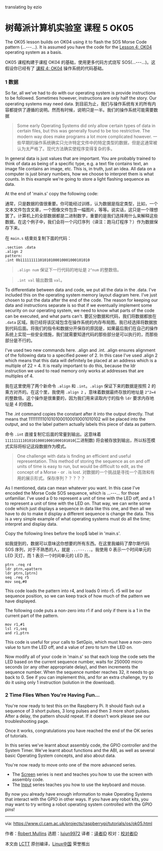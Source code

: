 [#]: collector: (lujun9972)
[#]: translator: (oska874)
[#]: reviewer: ( )
[#]: publisher: ( )
[#]: url: ( )
[#]: subject: (Computer Laboratory – Raspberry Pi: Lesson 5 OK05)
[#]: via: (https://www.cl.cam.ac.uk/projects/raspberrypi/tutorials/os/ok05.html)
[#]: author: (Robert Mullins http://www.cl.cam.ac.uk/~rdm34)

translating by ezio

树莓派计算机实验室 课程 5 OK05
======

The OK05 lesson builds on OK04 using it to flash the SOS Morse Code pattern (...---...). It is assumed you have the code for the [Lesson 4: OK04][1] operating system as a basis.

OK05 课程构建于课程 OK04 的基础，使用更多代码方式烧写 SOS(...---...)。这假设你已经有了 [课程 4: OK04][1] 操作系统的代码基础。

### 1 数据

So far, all we've had to do with our operating system is provide instructions to be followed. Sometimes however, instructions are only half the story. Our operating systems may need data.
到目前为止，我们与操作系统有关的所有内容都提供了遵循的说明。然而有时候，说明只是一半。我们的操作系统可能需要数据

> Some early Operating Systems did only allow certain types of data in certain files, but this was generally found to be too restrictive. The modern way does make programs a lot more complicated however.
> 一些早期的操作系统确实只允许特定文件中的特定类型的数据，但是这通常被认为太严格了。现代方法确实使程序变得复杂的多。


In general data is just values that are important. You are probably trained to think of data as being of a specific type, e.g. a text file contains text, an image file contains an image, etc. This is, in truth, just an idea. All data on a computer is just binary numbers, how we choose to interpret them is what counts. In this example we're going to store a light flashing sequence as data.

At the end of 'main.s' copy the following code:

通常，只是数据的值很重要。你可能经过训练，认为数据是指定类型，比如，一个文本文件包含文章，一个图像文件包含一幅图片，等等。说实话，这只是一个理想罢了。计算机上的全部数据都是二进制数字，重要的是我们选择用什么来解释这些数据。在这个例子中，我们会将一个闪灯序列（译注：跑马灯程序？）作为数据保存下来。

在 `main.s` 结束处复制下面的代码：

```
.section .data
.align 2
pattern:
.int 0b11111111101010100010001000101010
```


>`.align num` 保证下一行代码的地址是 `2^num` 的整数倍。

>`.int val` 输出数值 `val`。

To differentiate between data and code, we put all the data in the .data. I've included this on the operating system memory layout diagram here. I've just chosen to put the data after the end of the code. The reason for keeping our data and instructions separate is so that if we eventually implement some security on our operating system, we need to know what parts of the code can be executed, and what parts can't.
要区分数据和代码，我们将数据都放在 `.data` 区域。我已经将该区域包含在操作系统的内存布局图。我已经选择将数据放到代码后面。将我们的指令和数据分开保存的原因是，如果最后我们在自己的操作系统上实现一些安全措施，我们就需要知道代码的那些部分是可以执行的，而那些部分是不行的。

I've used two new commands here. .align and .int. .align ensures alignment of the following data to a specified power of 2. In this case I've used .align 2 which means that this data will definitely be placed at an address which is a multiple of 22 = 4. It is really important to do this, because the ldr instruction we used to read memory only works at addresses that are multiples of 4.

我在这里使用了两个新命令 `.align` 和 `.int`。`.align` 保证下来的数据是按照 2 的乘方对齐的。在这个里，我使用 `.align 2` ，意味着数据最终存放的地址是 `2^2=4` 的整数倍。这个操作是很重要的，因为我们用来读取内寸的指令 `ldr` 要求内存地址是 4 的倍数。

The .int command copies the constant after it into the output directly. That means that 111111111010101000100010001010102 will be placed into the output, and so the label pattern actually labels this piece of data as pattern.

命令 `.int` 直接复制它后面的常量到输出。这意味着 `11111111101010100010001000101010`(二进制数) 将会被存放到输出，所以标签模式实际将标记这段数据作为模式。

> One challenge with data is finding an efficient and useful representation. This method of storing the sequence as on and off units of time is easy to run, but would be difficult to edit, as the concept of a Morse - or . is lost.
> 对数据的一个挑战是寻找一个高效和有用的展示形式。保存序列？？？？？

As I mentioned, data can mean whatever you want. In this case I've encoded the Morse Code SOS sequence, which is ...---... for those unfamiliar. I've used a 0 to represent a unit of time with the LED off, and a 1 to represent a unit of time with the LED on. That way, we can write some code which just displays a sequence in data like this one, and then all we have to do to make it display a different sequence is change the data. This is a very simple example of what operating systems must do all the time; interpret and display data.

Copy the following lines before the loop$ label in 'main.s'.

如我提到的，数据可以意味这你想要的所有东西。在这里我编码了摩尔斯代码 SOS 序列，对于不熟悉的人，就是 `...---...`。我使用 0 表示一个时间单元的 LED 灭灯，而 1 表示一个时间单元的 LED 亮。

```
ptrn .req r4
ldr ptrn,=pattern
ldr ptrn,[ptrn]
seq .req r5
mov seq,#0
```

This code loads the pattern into r4, and loads 0 into r5. r5 will be our sequence position, so we can keep track of how much of the pattern we have displayed.

The following code puts a non-zero into r1 if and only if there is a 1 in the current part of the pattern.

```
mov r1,#1
lsl r1,seq
and r1,ptrn
```

This code is useful for your calls to SetGpio, which must have a non-zero value to turn the LED off, and a value of zero to turn the LED on.

Now modify all of your code in 'main.s' so that each loop the code sets the LED based on the current sequence number, waits for 250000 micro seconds (or any other appropriate delay), and then increments the sequence number. When the sequence number reaches 32, it needs to go back to 0. See if you can implement this, and for an extra challenge, try to do it using only 1 instruction (solution in the download).

### 2 Time Flies When You're Having Fun...

You're now ready to test this on the Raspberry Pi. It should flash out a sequence of 3 short pulses, 3 long pulses and then 3 more short pulses. After a delay, the pattern should repeat. If it doesn't work please see our troubleshooting page.

Once it works, congratulations you have reached the end of the OK series of tutorials.

In this series we've learnt about assembly code, the GPIO controller and the System Timer. We've learnt about functions and the ABI, as well as several basic Operating System concepts, and also about data.

You're now ready to move onto one of the more advanced series.

  * The [Screen][2] series is next and teaches you how to use the screen with assembly code.
  * The [Input][3] series teaches you how to use the keyboard and mouse.



By now you already have enough information to make Operating Systems that interact with the GPIO in other ways. If you have any robot kits, you may want to try writing a robot operating system controlled with the GPIO pins!

--------------------------------------------------------------------------------

via: https://www.cl.cam.ac.uk/projects/raspberrypi/tutorials/os/ok05.html

作者：[Robert Mullins][a]
选题：[lujun9972][b]
译者：[译者ID](https://github.com/译者ID)
校对：[校对者ID](https://github.com/校对者ID)

本文由 [LCTT](https://github.com/LCTT/TranslateProject) 原创编译，[Linux中国](https://linux.cn/) 荣誉推出

[a]: http://www.cl.cam.ac.uk/~rdm34
[b]: https://github.com/lujun9972
[1]: https://www.cl.cam.ac.uk/projects/raspberrypi/tutorials/os/ok04.html
[2]: https://www.cl.cam.ac.uk/projects/raspberrypi/tutorials/os/screen01.html
[3]: https://www.cl.cam.ac.uk/projects/raspberrypi/tutorials/os/input01.html
